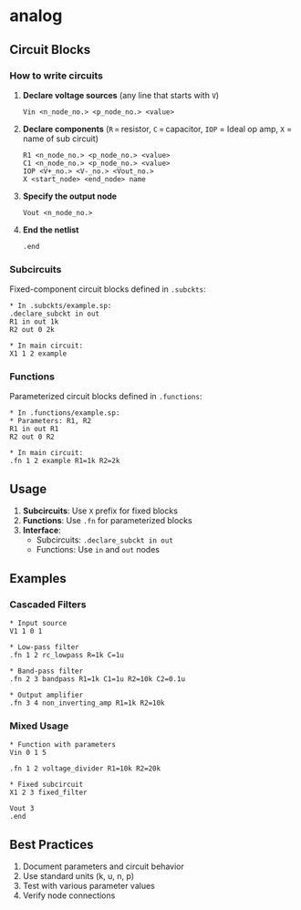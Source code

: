 # analog
## Circuit Blocks
### How to write circuits

1. **Declare voltage sources** (any line that starts with `V`)  
   ```spice
   Vin <n_node_no.> <p_node_no.> <value>
   ```

2. **Declare components** (`R` = resistor, `C` = capacitor, `IOP` = Ideal op amp, `X` = name of sub circuit)  
   ```spice
   R1 <n_node_no.> <p_node_no.> <value>
   C1 <n_node_no.> <p_node_no.> <value>
   IOP <V+_no.> <V-_no.> <Vout_no.>
   X <start_node> <end_node> name
   ```

3. **Specify the output node**  
   ```spice
   Vout <n_node_no.> 
   ```

4. **End the netlist**  
   ```spice
   .end
   ```
### Subcircuits
Fixed-component circuit blocks defined in `.subckts`:
```spice
* In .subckts/example.sp:
.declare_subckt in out
R1 in out 1k
R2 out 0 2k

* In main circuit:
X1 1 2 example
```

### Functions
Parameterized circuit blocks defined in `.functions`:
```spice
* In .functions/example.sp:
* Parameters: R1, R2
R1 in out R1
R2 out 0 R2

* In main circuit:
.fn 1 2 example R1=1k R2=2k
```

## Usage

1. **Subcircuits**: Use `X` prefix for fixed blocks
2. **Functions**: Use `.fn` for parameterized blocks
3. **Interface**: 
   - Subcircuits: `.declare_subckt in out`
   - Functions: Use `in` and `out` nodes

## Examples

### Cascaded Filters
```spice
* Input source
V1 1 0 1

* Low-pass filter
.fn 1 2 rc_lowpass R=1k C=1u

* Band-pass filter
.fn 2 3 bandpass R1=1k C1=1u R2=10k C2=0.1u

* Output amplifier
.fn 3 4 non_inverting_amp R1=1k R2=10k
```

### Mixed Usage
```spice
* Function with parameters
Vin 0 1 5

.fn 1 2 voltage_divider R1=10k R2=20k

* Fixed subcircuit
X1 2 3 fixed_filter

Vout 3
.end
```

## Best Practices

1. Document parameters and circuit behavior
2. Use standard units (k, u, n, p)
3. Test with various parameter values
4. Verify node connections

